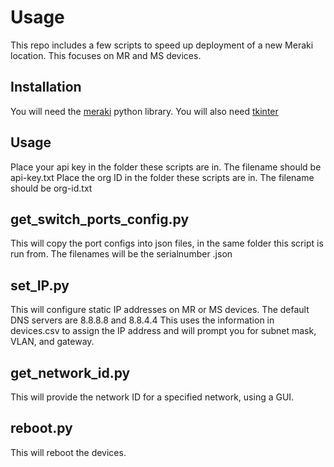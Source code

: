 # Usage
This repo includes a few scripts to speed up deployment of a new Meraki location. This focuses on MR and MS devices.
## Installation
You will need the [meraki](https://github.com/meraki/dashboard-api-python) python library. You will also need [tkinter](https://docs.python.org/3/library/tkinter.html)
## Usage
Place your api key in the folder these scripts are in. The filename should be api-key.txt
Place the org ID in the folder these scripts are in. The filename should be org-id.txt

## get_switch_ports_config.py
This will copy the port configs into json files, in the same folder this script is run from. The filenames will be the serialnumber .json

## set_IP.py
This will configure static IP addresses on MR or MS devices. The default DNS servers are 8.8.8.8 and 8.8.4.4
This uses the information in devices.csv to assign the IP address and will prompt you for subnet mask, VLAN, and gateway.  

## get_network_id.py
This will provide the network ID for a specified network, using a GUI.

## reboot.py
This will reboot the devices.
